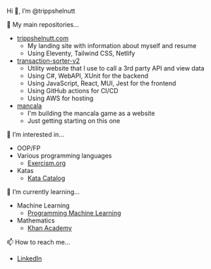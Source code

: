 Hi 👋, I’m @trippshelnutt

🎯 My main repositories...
- [trippshelnutt.com](https://github.com/trippshelnutt/trippshelnutt.com)
  - My landing site with information about myself and resume
  - Using Eleventy, Tailwind CSS, Netlify
- [transaction-sorter-v2](https://github.com/trippshelnutt/transaction-sorter-v2)
  - Utility website that I use to call a 3rd party API and view data
  - Using C#, WebAPI, XUnit for the backend
  - Using JavaScript, React, MUI, Jest for the frontend
  - Using GitHub actions for CI/CD
  - Using AWS for hosting
- [mancala](https://github.com/trippshelnutt/mancala)
  - I'm building the mancala game as a website
  - Just getting starting on this one

👀 I’m interested in...
- OOP/FP
- Various programming languages
  - [Exercism.org](https://exercism.org/profiles/trippshelnutt)
- Katas
  - [Kata Catalog](https://github.com/ardalis/kata-catalog) 

🌱 I’m currently learning...
- Machine Learning
  - [Programming Machine Learning](https://www.progml.com/)
- Mathematics
  - [Khan Academy](https://www.khanacademy.org/profile/trippshelnutt)

📫 How to reach me...
- [LinkedIn](https://www.linkedin.com/in/trippshelnutt/)
